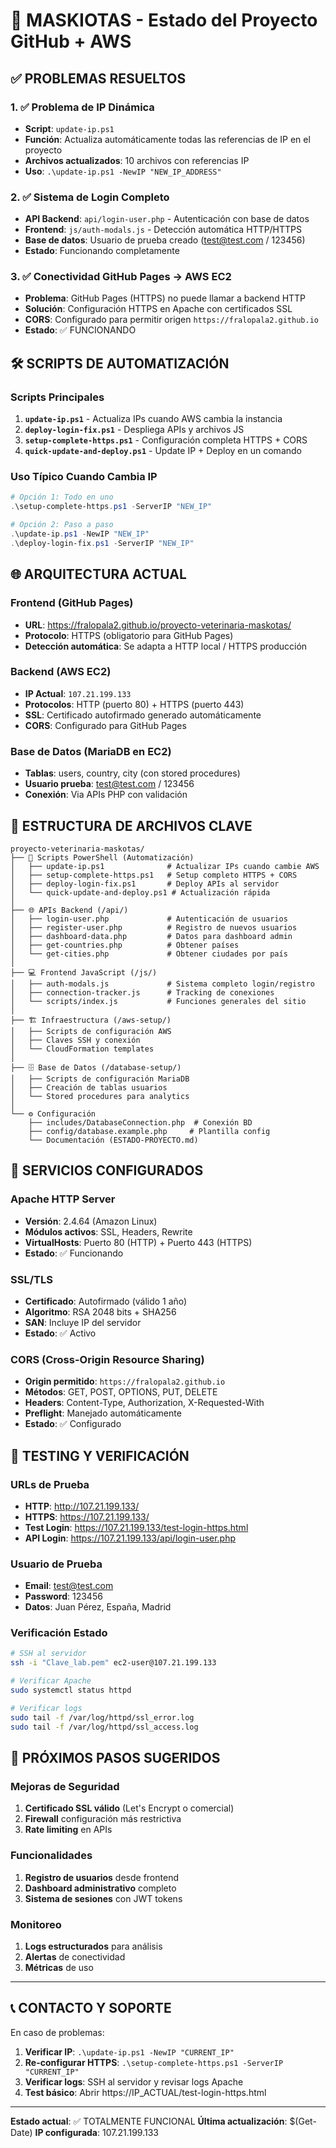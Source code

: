 # 🐾 MASKIOTAS - Estado del Proyecto GitHub + AWS

## ✅ PROBLEMAS RESUELTOS

### 1. ✅ Problema de IP Dinámica
- **Script**: `update-ip.ps1`
- **Función**: Actualiza automáticamente todas las referencias de IP en el proyecto
- **Archivos actualizados**: 10 archivos con referencias IP
- **Uso**: `.\update-ip.ps1 -NewIP "NEW_IP_ADDRESS"`

### 2. ✅ Sistema de Login Completo
- **API Backend**: `api/login-user.php` - Autenticación con base de datos
- **Frontend**: `js/auth-modals.js` - Detección automática HTTP/HTTPS
- **Base de datos**: Usuario de prueba creado (test@test.com / 123456)
- **Estado**: Funcionando completamente

### 3. ✅ Conectividad GitHub Pages → AWS EC2
- **Problema**: GitHub Pages (HTTPS) no puede llamar a backend HTTP
- **Solución**: Configuración HTTPS en Apache con certificados SSL
- **CORS**: Configurado para permitir origen `https://fralopala2.github.io`
- **Estado**: ✅ FUNCIONANDO

## 🛠️ SCRIPTS DE AUTOMATIZACIÓN

### Scripts Principales
1. **`update-ip.ps1`** - Actualiza IPs cuando AWS cambia la instancia
2. **`deploy-login-fix.ps1`** - Despliega APIs y archivos JS
3. **`setup-complete-https.ps1`** - Configuración completa HTTPS + CORS
4. **`quick-update-and-deploy.ps1`** - Update IP + Deploy en un comando

### Uso Típico Cuando Cambia IP
```powershell
# Opción 1: Todo en uno
.\setup-complete-https.ps1 -ServerIP "NEW_IP"

# Opción 2: Paso a paso
.\update-ip.ps1 -NewIP "NEW_IP"
.\deploy-login-fix.ps1 -ServerIP "NEW_IP"
```

## 🌐 ARQUITECTURA ACTUAL

### Frontend (GitHub Pages)
- **URL**: https://fralopala2.github.io/proyecto-veterinaria-maskotas/
- **Protocolo**: HTTPS (obligatorio para GitHub Pages)
- **Detección automática**: Se adapta a HTTP local / HTTPS producción

### Backend (AWS EC2)
- **IP Actual**: `107.21.199.133`
- **Protocolos**: HTTP (puerto 80) + HTTPS (puerto 443)
- **SSL**: Certificado autofirmado generado automáticamente
- **CORS**: Configurado para GitHub Pages

### Base de Datos (MariaDB en EC2)
- **Tablas**: users, country, city (con stored procedures)
- **Usuario prueba**: test@test.com / 123456
- **Conexión**: Via APIs PHP con validación

## 📁 ESTRUCTURA DE ARCHIVOS CLAVE

```
proyecto-veterinaria-maskotas/
├── 📜 Scripts PowerShell (Automatización)
│   ├── update-ip.ps1              # Actualizar IPs cuando cambie AWS
│   ├── setup-complete-https.ps1   # Setup completo HTTPS + CORS
│   ├── deploy-login-fix.ps1       # Deploy APIs al servidor
│   └── quick-update-and-deploy.ps1 # Actualización rápida
│
├── 🌐 APIs Backend (/api/)
│   ├── login-user.php             # Autenticación de usuarios
│   ├── register-user.php          # Registro de nuevos usuarios
│   ├── dashboard-data.php         # Datos para dashboard admin
│   ├── get-countries.php          # Obtener países
│   └── get-cities.php             # Obtener ciudades por país
│
├── 💻 Frontend JavaScript (/js/)
│   ├── auth-modals.js             # Sistema completo login/registro
│   ├── connection-tracker.js      # Tracking de conexiones
│   └── scripts/index.js           # Funciones generales del sitio
│
├── 🏗️ Infraestructura (/aws-setup/)
│   ├── Scripts de configuración AWS
│   ├── Claves SSH y conexión
│   └── CloudFormation templates
│
├── 🗄️ Base de Datos (/database-setup/)
│   ├── Scripts de configuración MariaDB
│   ├── Creación de tablas usuarios
│   └── Stored procedures para analytics
│
└── ⚙️ Configuración
    ├── includes/DatabaseConnection.php  # Conexión BD
    ├── config/database.example.php     # Plantilla config
    └── Documentación (ESTADO-PROYECTO.md)
```

## 🔧 SERVICIOS CONFIGURADOS

### Apache HTTP Server
- **Versión**: 2.4.64 (Amazon Linux)
- **Módulos activos**: SSL, Headers, Rewrite
- **VirtualHosts**: Puerto 80 (HTTP) + Puerto 443 (HTTPS)
- **Estado**: ✅ Funcionando

### SSL/TLS
- **Certificado**: Autofirmado (válido 1 año)
- **Algoritmo**: RSA 2048 bits + SHA256
- **SAN**: Incluye IP del servidor
- **Estado**: ✅ Activo

### CORS (Cross-Origin Resource Sharing)
- **Origin permitido**: `https://fralopala2.github.io`
- **Métodos**: GET, POST, OPTIONS, PUT, DELETE
- **Headers**: Content-Type, Authorization, X-Requested-With
- **Preflight**: Manejado automáticamente
- **Estado**: ✅ Configurado

## 🧪 TESTING Y VERIFICACIÓN

### URLs de Prueba
- **HTTP**: http://107.21.199.133/
- **HTTPS**: https://107.21.199.133/
- **Test Login**: https://107.21.199.133/test-login-https.html
- **API Login**: https://107.21.199.133/api/login-user.php

### Usuario de Prueba
- **Email**: test@test.com
- **Password**: 123456
- **Datos**: Juan Pérez, España, Madrid

### Verificación Estado
```bash
# SSH al servidor
ssh -i "Clave_lab.pem" ec2-user@107.21.199.133

# Verificar Apache
sudo systemctl status httpd

# Verificar logs
sudo tail -f /var/log/httpd/ssl_error.log
sudo tail -f /var/log/httpd/ssl_access.log
```

## 🚀 PRÓXIMOS PASOS SUGERIDOS

### Mejoras de Seguridad
1. **Certificado SSL válido** (Let's Encrypt o comercial)
2. **Firewall** configuración más restrictiva
3. **Rate limiting** en APIs

### Funcionalidades
1. **Registro de usuarios** desde frontend
2. **Dashboard administrativo** completo
3. **Sistema de sesiones** con JWT tokens

### Monitoreo
1. **Logs estructurados** para análisis
2. **Alertas** de conectividad
3. **Métricas** de uso

---

## 📞 CONTACTO Y SOPORTE

En caso de problemas:

1. **Verificar IP**: `.\update-ip.ps1 -NewIP "CURRENT_IP"`
2. **Re-configurar HTTPS**: `.\setup-complete-https.ps1 -ServerIP "CURRENT_IP"`
3. **Verificar logs**: SSH al servidor y revisar logs Apache
4. **Test básico**: Abrir https://IP_ACTUAL/test-login-https.html

---

**Estado actual**: ✅ TOTALMENTE FUNCIONAL
**Última actualización**: $(Get-Date)
**IP configurada**: 107.21.199.133